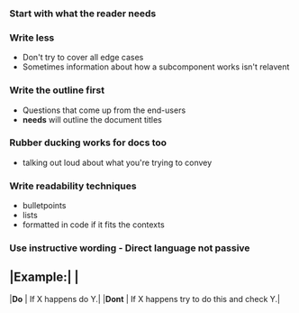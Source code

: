### Start with what the reader **needs**

### Write less 
* Don't try to cover all edge cases
* Sometimes information about how a subcomponent works isn't relavent 

### Write the outline first 
* Questions that come up from the end-users
* **needs** will outline the document titles

### Rubber ducking works for docs too 
* talking out loud about what you're trying to convey 

### Write readability techniques 
* bulletpoints
* lists
* formatted in code if it fits the contexts

### Use instructive wording - Direct language not passive
|Example:| |
---
|**Do**   | If X happens do Y.|
|**Dont** | If X happens try to do this and check Y.|
